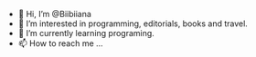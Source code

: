 - 👋 Hi, I’m @Biibiiana
- 👀 I’m interested in programming, editorials, books and travel.
- 🌱 I’m currently learning programing.
- 📫 How to reach me ...

<!---
Biibiiana/Biibiiana is a ✨ special ✨ repository because its `README.md` (this file) appears on your GitHub profile.
You can click the Preview link to take a look at your changes.
--->
